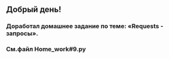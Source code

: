 ﻿## Добрый день!  
### Доработал домашнее задание по теме: «Requests - запросы».  
### См.файл Home_work#9.py





